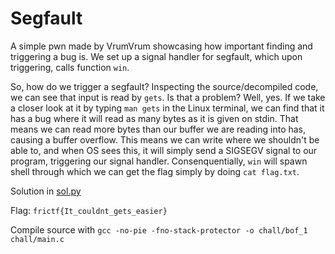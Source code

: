 # Segfault

A simple pwn made by VrumVrum showcasing how important finding and triggering a bug is. We set up a signal handler for segfault, which upon triggering, calls function `win`.

So, how do we trigger a segfault? Inspecting the source/decompiled code, we can see that input is read by `gets`. Is that a problem? Well, yes. If we take a closer look at it by typing `man gets` in the Linux terminal, we can find that it has a bug where it will read as many bytes as it is given on stdin. That means we can read more bytes than our buffer we are reading into has, causing a buffer overflow. This means we can write where we shouldn't be able to, and when OS sees this, it will simply send a SIGSEGV signal to our program, triggering our signal handler. Consenquentially, `win` will spawn shell through which we can get the flag simply by doing `cat flag.txt`.

Solution in [sol.py](chall/sol.py)

Flag: `frictf{It_couldnt_gets_easier}`

Compile source with `gcc -no-pie -fno-stack-protector -o chall/bof_1 chall/main.c`